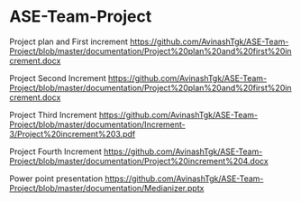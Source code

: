 # ASE-Team-Project
Project plan and First increment
https://github.com/AvinashTgk/ASE-Team-Project/blob/master/documentation/Project%20plan%20and%20first%20increment.docx

Project Second Increment
https://github.com/AvinashTgk/ASE-Team-Project/blob/master/documentation/Project%20plan%20and%20first%20increment.docx

Project Third Increment
https://github.com/AvinashTgk/ASE-Team-Project/blob/master/documentation/Increment-3/Project%20increment%203.pdf

Project Fourth Increment
https://github.com/AvinashTgk/ASE-Team-Project/blob/master/documentation/Project%20increment%204.docx

Power point presentation
https://github.com/AvinashTgk/ASE-Team-Project/blob/master/documentation/Medianizer.pptx
